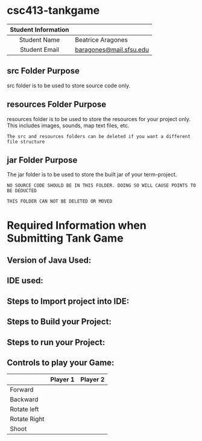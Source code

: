 # csc413-tankgame


| Student Information |                |
|:-------------------:|----------------|
|  Student Name       |   Beatrice Aragones    |
|  Student Email      |   baragones@mail.sfsu.edu   |

## src Folder Purpose 
src folder is to be used to store source code only.

## resources Folder Purpose 
resources folder is to be used to store the resources for your project only. This includes images, sounds, map text files, etc.

`The src and resources folders can be deleted if you want a different file structure`

## jar Folder Purpose 
The jar folder is to be used to store the built jar of your term-project.

`NO SOURCE CODE SHOULD BE IN THIS FOLDER. DOING SO WILL CAUSE POINTS TO BE DEDUCTED`

`THIS FOLDER CAN NOT BE DELETED OR MOVED`

# Required Information when Submitting Tank Game

## Version of Java Used:

## IDE used: 

## Steps to Import project into IDE:

## Steps to Build your Project:
 
## Steps to run your Project:

## Controls to play your Game:

|               | Player 1 | Player 2 |
|---------------|----------|----------|
|  Forward      |          |          |
|  Backward     |          |          |
|  Rotate left  |          |          |
|  Rotate Right |          |          |
|  Shoot        |          |          |

<!-- you may add more controls if you need to. -->
